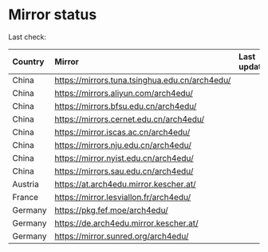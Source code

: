 <script src="./time.js"></script>
# Mirror status
Last check: <script type="text/javascript">localize(1716772928.4037414);</script>

|Country|Mirror|Last update|
|:------|:-----|:----------|
|China|https://mirrors.tuna.tsinghua.edu.cn/arch4edu/|<script type="text/javascript">localize(1716748238);</script>|
|China|https://mirrors.aliyun.com/arch4edu/|<script type="text/javascript">localize(1716748238);</script>|
|China|https://mirrors.bfsu.edu.cn/arch4edu/|<script type="text/javascript">localize(1716748238);</script>|
|China|https://mirrors.cernet.edu.cn/arch4edu/|<script type="text/javascript">localize(1716748238);</script>|
|China|https://mirror.iscas.ac.cn/arch4edu/|<script type="text/javascript">localize(1716748238);</script>|
|China|https://mirrors.nju.edu.cn/arch4edu/|<script type="text/javascript">localize(1716662288);</script>|
|China|https://mirror.nyist.edu.cn/arch4edu/|<script type="text/javascript">localize(1716705113);</script>|
|China|https://mirrors.sau.edu.cn/arch4edu/|<script type="text/javascript">localize(1716748238);</script>|
|Austria|https://at.arch4edu.mirror.kescher.at/|<script type="text/javascript">localize(1716748238);</script>|
|France|https://mirror.lesviallon.fr/arch4edu/|<script type="text/javascript">localize(1716748238);</script>|
|Germany|https://pkg.fef.moe/arch4edu/|<script type="text/javascript">localize(1716748238);</script>|
|Germany|https://de.arch4edu.mirror.kescher.at/|<script type="text/javascript">localize(1716748238);</script>|
|Germany|https://mirror.sunred.org/arch4edu/|<script type="text/javascript">localize(1716748238);</script>|

<script src="./tablefilter/tablefilter.js"></script>
<script src="./table.js"></script>